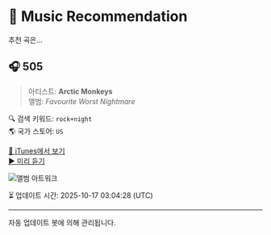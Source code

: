 
# 🎵 Music Recommendation

추천 곡은...

## 🎧 505  
> 아티스트: **Arctic Monkeys**  
> 앨범: _Favourite Worst Nightmare_  

🔍 검색 키워드: `rock+night`  
🌎 국가 스토어: `US`

[🔗 iTunes에서 보기](https://music.apple.com/us/album/505/251499221?i=251499791&uo=4)  
[▶️ 미리 듣기](https://audio-ssl.itunes.apple.com/itunes-assets/AudioPreview125/v4/32/bc/c1/32bcc1f1-f812-e765-5b4e-340e5c9ab373/mzaf_7885353230840382876.plus.aac.p.m4a)

![앨범 아트워크](https://is1-ssl.mzstatic.com/image/thumb/Music124/v4/82/90/14/829014ad-a301-62ab-bee6-f4cca4457411/mzi.hozudery.jpg/100x100bb.jpg)

⏳ 업데이트 시간: 2025-10-17 03:04:28 (UTC)

---
자동 업데이트 봇에 의해 관리됩니다.
